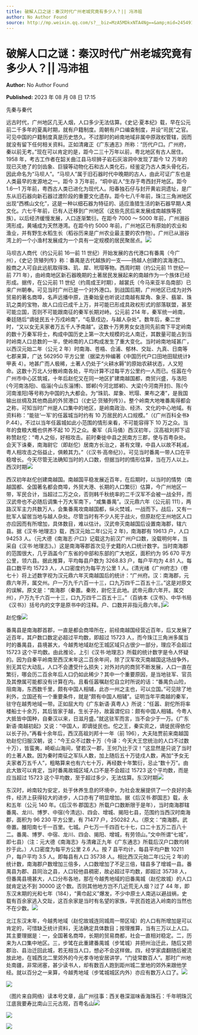 ```yaml
---
title: 破解人口之谜：秦汉时代广州老城究竟有多少人？|| 冯沛祖
author: No Author Found
source: http://mp.weixin.qq.com/s?__biz=MzA5MDkxNTA4Ng==&amp;mid=2454914007&amp;idx=1&amp;sn=3bc57f2939ef46bb667f751803bdbac6&amp;chksm=87a3cbb6b0d442a0e92ea047aa8770c0e95d8ee70c817fb47919415bb7061ca206a6261ab011#rd
---
```


# 破解人口之谜：秦汉时代广州老城究竟有多少人？|| 冯沛祖

**Author:** No Author Found

**Published:** 2023 年 08 月 08 日 17:15

先秦与秦代

远古时代，广州地区几无人烟，人口多少无法估算。《史记·夏本纪》载，早在公元前二千多年的夏禹时期，就有户籍制度。周朝有户口编查制度，并设“司民”之官。可见中国的户籍制度真是历史悠久。不过那时的岭南地域非属中原政权管辖，因而就没有留下任何相关资料。正如清雍正《广东通志》所称：“历代户口。广州府，秦以前无考。”现在可以肯定的是，距今二三十万年以前，粤北地区有古人居住。1958 年，考古工作者在韶关曲江县马坝狮子岩石灰溶洞中发现了距今 12 万年的现已灭绝了的剑齿象、巨貘等动物化石和古人类化石，经鉴定乃古人类头骨化石，因此命名为“马坝人”。“马坝人”属于旧石器时代中晚期的古人，由此可证广东也是人类最早的发源地之一。距今 3 万年前，“垌中岩人”生存于粤西封开地区。距今 1.6—1 万年前，粤西古人类已进化为现代人。阳春独石仔与封开黄岩洞遗址，是广东从旧石器向新石器过渡阶段的重要文化遗存。距今七八千年前，珠江三角洲地区出现“西樵山文化”，这是一种以细石器为特征的、适应渔猎生活的新石器早期人类文化。六七千年前，已有人迁移到广州地区（这些先民后来发展成南越族等民族）。以后经济缓慢发展，人口逐渐繁衍。在距今 7000 ～ 5000 年前，广州溺谷湾形成，黄埔成为天然港湾。在距今约 5000 年前，广州地区已有原始的农业和渔业，并有野生水稻生长（稻谷历来是广州农业最主要的农作物）。广州已从溺谷湾上的一个小渔村发展成为一个具有一定规模的居民聚居点。![](https://mmbiz.qpic.cn/mmbiz_gif/bL2iaicTYdZn6a8eDica4p4oBKAiaOzNRwibJBU74dzt2DhZDKkibBNYSuSfusL3Ulghyg7DoicJtx1UyPrxPchf7sIdQ/640?wx_fmt=gif)

马坝古人商代（约公元前 16—前 11 世纪）开始发展的古代港口有番禺（今广州），《史记·货殖列传》称：番禺是古代越族的一支——扬越人创建的滨海港口。殷商之人可自此远航取得珠、玑、犀、玳瑁等物。西周时期（约公元前 11 世纪—前 771 年），由岭南地区新石器晚期的土著居民发展起来的南越作为一个族体已经形成。据传，在公元前 11 世纪（约周成王时期），越裳氏（今马来亚半岛南部）已来广州朝奉。可见当时广州已是一个对外港口。到战国后期，广州地区已成为对外贸易的著名商埠，名声远播中原，连秦始皇也听说过南越有犀角、象牙、翡翠、珠玑之类的宝物，故人口应已成千上万，并可能已形成具政权形式的部落联盟，甚至可能立国，否则不可能跟南征的秦军长期对峙。公元前 214 年，秦军统一岭南，秦廷随后“谪徙民五十万戍岭南”，“屯垦戍边，与越人杂处”。数年后，秦二世时，“又以女无夫家者万五千人予南越”。这数十万男男女女连同先前南下平定岭南的数十万秦军将士，构成中国历史上第一次大规模的北人南迁，其数量可能占到当时岭南人口总数的一半，使岭南的人口构成发生了重大变化。当时岭南地域甚广，以西汉元始二年（公元 2 年）时南海、苍梧、合浦、郁林、交趾、九真、日南等七郡来算，广达 562950 平方公里（据梁方仲编著《中国历代户口田地田赋统计》甲表 4）。地甚广而人极稀，土著人仍处于“火耕水耨”的原始农耕状态，人又短命。这数十万北人分散岭南各处，平均计算不过每平方公里约一人而已。任嚣在今广州市中心区筑城，十年后赵佗又在同一地区扩建南越国都，商贸兴盛，与洛阳(今河南洛阳)、临淄(今山东淄博)、邯郸(今河北邯郸)、大梁(今河南开封)、陈(今河南淮阳)等号称为中国的九大都会。为“珠玑、犀象、玳瑁、果布之凑”，是我国输出丝绸及其他商品的外贸港口（《史记·货殖列传》）。整个岭南大地唯番禺得都会之称，可知当时广州是人口集中的地区，是岭南政治、经济、文化的中心地域。有资料称：“能驻‘一军’的任嚣城当时约有 10 万居民的人口规模。”（《广州百科全书》P.44）。不过以当年任嚣城如此小范围的情形来看，不可能容得下 10 万之众。当年的食粮大概也供养不起 10 万之众。秦军（兵马俑）西汉初年，汉高祖刘邦下诏称赞赵佗：“粤人之俗，好相攻击。前时秦徙中县之民南方三郡，使与百粤杂处。会天下诛秦，南海尉它（即赵佗）居南方长治之，甚有文理，中县人以故不耗减，粤人相攻击之俗益止，俱赖其力。”（《汉书·高帝纪》）。可见当时番禺一带人口在平稳增长。今天尽管无法确知当时的人口数，但据当时的情形估算，当在万人以上。西汉时期![](https://mmbiz.qpic.cn/mmbiz_jpg/PJWG74pLsMYrFUewUwYWEepR0Qic9TDuyTIaSdXLuqhNia7TuIsEKof1m8CgJF6UbLcHct09Iu2uxbfLRGwnpeGg/640)

西汉初年赵佗创建南越国。南越国平稳发展近百年，在后期时，以当时的情势（南越国都、全国著名都会商埠，外贸大港、长期的人口繁衍）估算，今广州地区一带，军民合计，当超过二万之众，否则韩千秋统率的二千汉军不会被一战全歼，而汉武帝也不必随后调集十万大军南下，“咸集番禺”。汉元鼎六年（公元前 111），两路汉军主力共数万人，会集番禺攻南越国都，纵火焚城，一战而下。战后，又有一批军人留居当地与越人杂处。尽管当时有不少人死于战火，但原赵佗王州地区人口亦应因而有所增加，具体数目，难以估计。汉武帝灭南越国后设置南海郡，辖六县。据《汉书·地理志》载，西汉元始二年(公元 2 年)，南海郡有 19613 户，人口 94253 人。（元大德《南海志·户口》记载这为前汉广州户口数，没载明何年，当采自《汉书·地理志》。）这是南海等郡首次见于史籍的人口统计数字。当时南海郡的范围很大，几乎涵盖今广东省的中部和东部的广大地区，面积约为 95 670 平方公里，领六县。据此推算，平均每县户数为 3268.83 户，每户平均为 4.81 人。每县口数平均 15723 人，人口密度约为每平方公里 1 人。{清光绪《广州府志》（卷七十）将上述数字视为汉元鼎六年灭南越国后的统计：“广州府。汉：南海郡，元鼎六年开，属交州。户一万九千六百一十三，口九万四千二百五十三。”这是对原文的误解。原文是：“南海郡（秦置。秦败，尉佗王此地。武帝元鼎六年开。属交州），户万九千六百一十三，口九万四千二百五十三。”（百纳本《汉书》、中华书局《汉书》）括号内的文字是原书中的注释。户、口数并非指元鼎六年。]![](https://mmbiz.qpic.cn/mmbiz_jpg/PJWG74pLsMYrFUewUwYWEepR0Qic9TDuyKQEWicpEQA19yoaoAAvJsBiasHVUgseTFe9K7DW76apwCECswMsGFiaQw/640)

赵佗像![](https://mmbiz.qpic.cn/mmbiz_gif/bL2iaicTYdZn6a8eDica4p4oBKAiaOzNRwibJBU74dzt2DhZDKkibBNYSuSfusL3Ulghyg7DoicJtx1UyPrxPchf7sIdQ/640?wx_fmt=gif)

番禺县是南海郡首郡，一直是都会商埠所在，前经南越国经营近百年，后又发展了近百年，其户数口数定必超过平均数，即超过 15723 人，而今珠江三角洲多属当时的番禺县，县境甚大，今越秀地域赵佗王城区域只占很少一部分，理应不会超过 15723 这个平均数。由此推论，上引《汉书·地理志》所载的统计数字是令人怀疑的。因为自秦平岭南至西汉末年这二百余年间，除了汉军攻灭南越国这场战争外，别无其它大动乱，人口不会遭受什么损失；对外对内的商贸不断发展，人口一直在繁衍，哪会历二百余年后人口仍如此稀少？其中一个重要原因，是当地驻军、官员及其僚属可能都没有计算在内。且看任嚣嘱赵佗自立时所说的话：“番禺负山险，阻南海，东西数千里，颇有中国人相辅，此亦一州之主也，可以立国。”可见除了地利外，立国还有一个重要条件，就是“颇有中国人相辅”。证明当年平南越的秦军，驻守在越秀地域一带。正如屈大均《广东新语·真粤人》所说：“任嚣、尉佗所将率楼船士十余万，其后皆家于越，生长子孙，故嚣谓佗曰：颇有中国人相辅。今粤人大抵皆中国种，自秦汉以来，日滋月盛。”就这驻军而言，当不会少于一万。《广东新语·南越初起》又说：“中国人，即谪徙民也。佗之王，秦实资之，谪徙民得依佗以长子孙。”再看十余年后，西汉高祖刘邦十一年（前 196），大夫陆贾前来南越国劝赵佗归服汉朝，说：“今王众不过数十万（今译：今天大王您统治的人口不过数十万），皆蛮夷，崎岖山海间，譬若汉一郡，王何乃比于汉！”这显然是只说了当时的土著人数。因为秦时南征之军队人数，加上随后五十万徒戍人数，再加“予女无夫家者万五千人”，粗略算来也有六七十万，再经数十年繁衍，忌止“数十万”。由此大致可以肯定，当时番禺故城区域人口不是不会超过 15723 这个平均数，而是应当超过 15723 这个平均数，至于超过多少，无法估算。东汉时期![](https://mmbiz.qpic.cn/mmbiz_jpg/PJWG74pLsMYrFUewUwYWEepR0Qic9TDuy7SsetjyjAAPSba6tNdLGTwicZCTaYiaZZIicfXgpXRxGSibfsawLcht1bA/640)

东汉时，岭南较为安定，处于休养生息的环境中，为社会发展提供了一个良好的条件，经济上获得较大的进步，人口亦有了明显增加。据《后汉书·郡国志》载，永和五年（公元 140 年。《后汉书·郡国志》所载户口数断限于是年），当时南海郡辖番禺、龙川、博罗、中宿(今清远)、四会、增城、揭阳七县，范围约当西汉时南海郡，面积为 96 230 平方公里，有 71477 户，250282 人。（原文：“南海郡。武帝置。雒阳南七千一百里。七城。户七万一千四百七十七，口二十五万二百八十二。番禺、博罗、中宿、龙川、四会、揭阳、增城，有劳领山。”文中所谓“七城”，即七县）（注：元大德《南海志》与清雍正九年《广东通志》所载后汉户口数均转抄于此。）人口密度为每平方公里 2.6 人。按 7 县平均计，每县平均户数 10211 户，每户平均 3.5 人。即每县有人口 35738 人。相比西汉元始二年(公元 2 年)的统计数，南海郡户数增加三倍多，人口数增加了不足三倍，辖县多了增城一县。番禺县为郡、县同治之县，人口较他县稠密，故必超过平均数，即超过 35738 人，但番禺县境甚大，人口分布各地，那在今越秀地域的旧番禺城（赵佗故城）的人口就肯定达不到 30000 这个数。否则其他地方岂不几近荒无人烟？过了 44 年，即东汉末期的光和七年（184），“黄巾起义”爆发，不少中原士人南逃以避战祸，史载有百余家逃入交趾，这百余家是当时有名望的家族，平民百姓逃入岭南的当然也不在少数。![](https://mmbiz.qpic.cn/mmbiz_png/MPS72cibJRUBbjxdHAO5yPyaQOfvGo1gicapkCzgAQHfc1cwLZ57bQ81UkNibjp6qgiazAA2WeuOq1o2fEf4XVTQnw/640?wx_fmt=png)

北江东汉末年，今越秀地域（赵佗故城连同城周一带区域）的人口有所增加是可以肯定的，可惜缺乏统计资料，无法确定具体数目；按理推算，当有三万以上人口。其主要理据是：一，全国著名商埠，长期的贸易商都，社会一直相对稳定。二，历来为人口集中地区。三，步骘在此重建番禺城（步骘城）并把州治迁此，随后又把郡治、县治迁回此城，若无相当人口，想必不会这样做。四，经学家虞翻随后被流放此地，在城西北二里郊外的今光孝寺地安居讲学，“门徒常数百人”。那时广州地处南疆，非常闭塞，甚少读书人，却有数百人跑到距州城二里地的郊外来跟他学经。就以百分之一来算，今越秀地域（步骘城城区内外）亦应有数万人口了。![](https://mmbiz.qpic.cn/mmbiz_gif/bL2iaicTYdZn6a8eDica4p4oBKAiaOzNRwibJBU74dzt2DhZDKkibBNYSuSfusL3Ulghyg7DoicJtx1UyPrxPchf7sIdQ/640?wx_fmt=gif)

![](https://mmbiz.qpic.cn/mmbiz_jpg/PJWG74pLsMYrFUewUwYWEepR0Qic9TDuyjricvbSRLllazQDK1yicwjuk4oYoguW9J4KhhNSOtdEh20CoOBuYPhKQ/640)

（图片来自网络）读本号文章，品广州往事：西关巷深滋味香海珠石：千年明珠沉江底我要寿比南山三元古观，百粤名山![](https://mmbiz.qpic.cn/mmbiz_gif/PJWG74pLsMYf2b50xFTbTsibmjv5gNVOxZegUj8mrKtpuzCpBAYnQw9duHfIcNnUzicicnGUSv4EWPSTRAPvV9g3w/640?wx_fmt=gif&wxfrom=5&wx_lazy=1)

![](https://mmbiz.qpic.cn/mmbiz_jpg/Ljib4So7yuWjcdqu442ReJV66YBRzzZ2JS8oVfzHu8rm8GjpgOv6xJuMr5bxsQwPttQrw9dsmxMJURibGlPEIsug/640?wx_fmt=jpeg&wxfrom=5&wx_lazy=1&wx_co=1)

![](https://mmbiz.qpic.cn/mmbiz_jpg/PJWG74pLsMZEKkwfddKSPqfAonfgYg8R7ACFu4zXDXLRqdQGyS7Piczy55U7Enx38KXFw4Qib2HAjbV2DCDQHJPA/640?wx_fmt=jpeg&wxfrom=5&wx_lazy=1&wx_co=1)
